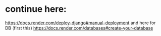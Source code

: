 # continue here:
https://docs.render.com/deploy-django#manual-deployment
and here for DB (first this)
https://docs.render.com/databases#create-your-database
